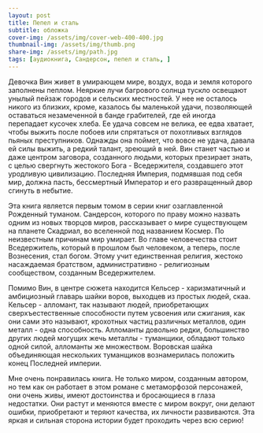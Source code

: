 ```yaml
---
layout: post
title: Пепел и сталь
subtitle: обложка
cover-img: /assets/img/cover-web-400-400.jpg
thumbnail-img: /assets/img/thumb.png
share-img: /assets/img/path.jpg
tags: [аудиокнига, Сандерсон, пепел и сталь, ]
---
```

Девочка Вин живет в умирающем мире, воздух, вода и земля которого заполнены пеплом. Неяркие лучи багрового солнца тускло освещают унылый пейзаж городов и сельских местностей. У нее не осталось никого из близких, кроме, казалось бы маленькой удачи, позволяющей оставаться незамеченной в банде грабителей, где ей иногда перепадает кусочек хлеба. Ее удача совсем не велика, ее едва хватает, чтобы выжить после побоев или спрятаться от похотливых взглядов пьяных преступников. Однажды она поймет, что вовсе не удача, давала ей силы выжить, а редкий талант, зреющий в ней. Вин станет частью и даже центром заговора, созданного людьми, которых презирает знать, с целью свергнуть жестокого Бога - Вседержителя, создавшего этот уродливую цивилизацию. Последняя Империя, подмявшая под себя мир, должна пасть, бессмертный Император и его развращенный двор сгинуть в небытие.

Эта книга является первым томом в серии книг озаглавленной Рожденный туманом. Сандерсон, которого по праву можно назвать одним из новых творцов миров, рассказывает о мире существующем на планете Скадриал, во вселенной под названием Космер. По неизвестным причинам мир умирает. Во главе человечества стоит Вседержитель, который в прошлом был человеком, а теперь, после Вознесения, стал богом. Этому учит единственная религия, жестоко насаждаемая братством, административно - религиозным сообществом, созданным Вседержителем.

Помимо Вин, в центре сюжета находится Кельсер - харизматичный и амбициозный главарь шайки воров, выходцев из простых людей, скаа. Кельсер - алломант, так называют людей, приобретающих сверхъестественные способности путем усвоения или сжигания, как они сами это называют, крохотных частиц различных металлов, один металл - одна способность. Алломанты довольно редки, большинство других людей могущих жечь металлы - туманщики, обладают только одной силой, алломанты же множеством. Воровская шайка объединяющая нескольких туманщиков вознамерилась положить конец Последней империи.

Мне очень понравилась книга. Не только миром, созданным автором, но тем как он работает в этом романе с метаморфозой персонажей, они очень живы, имеют достоинства и бросающиеся в глаза недостатки. Они растут и меняются вместе с миром вокруг, они делают ошибки, приобретают и теряют качества, их личности развиваются. Эта яркая и сильная сторона истории будет проходить через всю серию!
